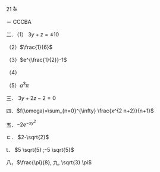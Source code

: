 21 कै

－ $\operatorname{CCCBA}$

二．（1） $3 y+z= \pm 10$

（2）$\frac{1}{6}$

（3）$e^{\frac{1}{2}}-1$

（4）

（5）$a^{3} \pi$

三． $3 y+2 z-2=0$

四．$f(\omega)=\sum_{n=0}^{\infty} \frac{x^{2 n+2}}{n+1}$

五．$-2 e^{-x y^{2}}$

ㄷ． $2-\sqrt{2}$

t． $5 \sqrt{5} ;-5 \sqrt{5}$

八，$\frac{\pi}{8}, 九, \sqrt{3} \pi$


